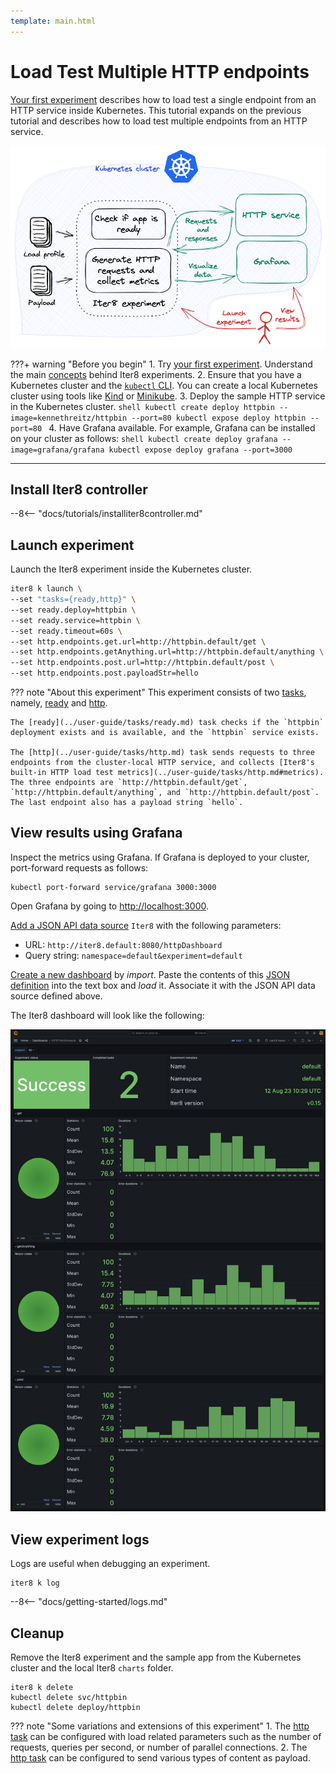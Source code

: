 ```yaml
---
template: main.html
---
```


# Load Test Multiple HTTP endpoints

[Your first experiment](../getting-started/your-first-experiment.md) describes how to load test a single endpoint from an HTTP service inside Kubernetes. This tutorial expands on the previous tutorial and describes how to load test multiple endpoints from an HTTP service.

![load-test-http](../getting-started/images/kubernetesusage.png)

???+ warning "Before you begin"
    1. Try [your first experiment](../getting-started/your-first-experiment.md). Understand the main [concepts](../getting-started/concepts.md) behind Iter8 experiments.
    2. Ensure that you have a Kubernetes cluster and the [`kubectl` CLI](https://kubernetes.io/docs/reference/kubectl/). You can create a local Kubernetes cluster using tools like [Kind](https://kind.sigs.k8s.io/) or [Minikube](https://minikube.sigs.k8s.io/docs/).
    3. Deploy the sample HTTP service in the Kubernetes cluster.
    ```shell
    kubectl create deploy httpbin --image=kennethreitz/httpbin --port=80
    kubectl expose deploy httpbin --port=80
    ```
    4. Have Grafana available. For example, Grafana can be installed on your cluster as follows:
    ```shell
    kubectl create deploy grafana --image=grafana/grafana
    kubectl expose deploy grafana --port=3000
    ```
    
***

## Install Iter8 controller

--8<-- "docs/tutorials/installiter8controller.md"

## Launch experiment
Launch the Iter8 experiment inside the Kubernetes cluster.

```bash
iter8 k launch \
--set "tasks={ready,http}" \
--set ready.deploy=httpbin \
--set ready.service=httpbin \
--set ready.timeout=60s \
--set http.endpoints.get.url=http://httpbin.default/get \
--set http.endpoints.getAnything.url=http://httpbin.default/anything \
--set http.endpoints.post.url=http://httpbin.default/post \
--set http.endpoints.post.payloadStr=hello
```

??? note "About this experiment"
    This experiment consists of two [tasks](../getting-started/concepts.md#design), namely, [ready](../user-guide/tasks/ready.md) and [http](../user-guide/tasks/http.md).
    
    The [ready](../user-guide/tasks/ready.md) task checks if the `httpbin` deployment exists and is available, and the `httpbin` service exists. 
    
    The [http](../user-guide/tasks/http.md) task sends requests to three endpoints from the cluster-local HTTP service, and collects [Iter8's built-in HTTP load test metrics](../user-guide/tasks/http.md#metrics). The three endpoints are `http://httpbin.default/get`, `http://httpbin.default/anything`, and `http://httpbin.default/post`. The last endpoint also has a payload string `hello`.

## View results using Grafana
Inspect the metrics using Grafana. If Grafana is deployed to your cluster, port-forward requests as follows:

```shell
kubectl port-forward service/grafana 3000:3000
```

Open Grafana by going to [http://localhost:3000](http://localhost:3000).

[Add a JSON API data source](http://localhost:3000/connections/datasources/marcusolsson-json-datasource) `Iter8` with the following parameters:

* URL: `http://iter8.default:8080/httpDashboard` 
* Query string: `namespace=default&experiment=default`

[Create a new dashboard](http://localhost:3000/dashboards) by *import*. Paste the contents of this [JSON definition](https://raw.githubusercontent.com/iter8-tools/iter8/v0.16.0/grafana/http.json) into the text box and *load* it. Associate it with the JSON API data source defined above.

The Iter8 dashboard will look like the following:

![`http` Iter8 dashboard with multiple endpoints](../user-guide/tasks/images/httpmultipledashboard.png)

## View experiment logs
Logs are useful when debugging an experiment.

```shell
iter8 k log
```

--8<-- "docs/getting-started/logs.md"

## Cleanup
Remove the Iter8 experiment and the sample app from the Kubernetes cluster and the local Iter8 `charts` folder.

```shell
iter8 k delete
kubectl delete svc/httpbin
kubectl delete deploy/httpbin
```

??? note "Some variations and extensions of this experiment"
    1. The [http task](../user-guide/tasks/http.md) can be configured with load related parameters such as the number of requests, queries per second, or number of parallel connections.
    2. The [http task](../user-guide/tasks/http.md) can be configured to send various types of content as payload.